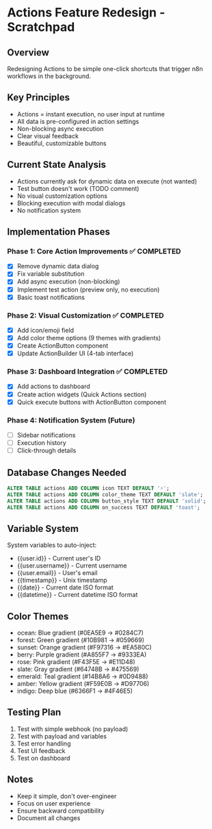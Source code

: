 # Actions Feature Redesign - Scratchpad

## Overview
Redesigning Actions to be simple one-click shortcuts that trigger n8n workflows in the background.

## Key Principles
- Actions = instant execution, no user input at runtime
- All data is pre-configured in action settings
- Non-blocking async execution
- Clear visual feedback
- Beautiful, customizable buttons

## Current State Analysis
- Actions currently ask for dynamic data on execute (not wanted)
- Test button doesn't work (TODO comment)
- No visual customization options
- Blocking execution with modal dialogs
- No notification system

## Implementation Phases

### Phase 1: Core Action Improvements ✅ COMPLETED
- [x] Remove dynamic data dialog
- [x] Fix variable substitution
- [x] Add async execution (non-blocking)
- [x] Implement test action (preview only, no execution)
- [x] Basic toast notifications

### Phase 2: Visual Customization ✅ COMPLETED
- [x] Add icon/emoji field
- [x] Add color theme options (9 themes with gradients)
- [x] Create ActionButton component
- [x] Update ActionBuilder UI (4-tab interface)

### Phase 3: Dashboard Integration ✅ COMPLETED
- [x] Add actions to dashboard
- [x] Create action widgets (Quick Actions section)
- [x] Quick execute buttons with ActionButton component

### Phase 4: Notification System (Future)
- [ ] Sidebar notifications
- [ ] Execution history
- [ ] Click-through details

## Database Changes Needed
```sql
ALTER TABLE actions ADD COLUMN icon TEXT DEFAULT '⚡';
ALTER TABLE actions ADD COLUMN color_theme TEXT DEFAULT 'slate';
ALTER TABLE actions ADD COLUMN button_style TEXT DEFAULT 'solid';
ALTER TABLE actions ADD COLUMN on_success TEXT DEFAULT 'toast';
```

## Variable System
System variables to auto-inject:
- {{user.id}} - Current user's ID
- {{user.username}} - Current username  
- {{user.email}} - User's email
- {{timestamp}} - Unix timestamp
- {{date}} - Current date ISO format
- {{datetime}} - Current datetime ISO format

## Color Themes
- ocean: Blue gradient (#0EA5E9 → #0284C7)
- forest: Green gradient (#10B981 → #059669)
- sunset: Orange gradient (#F97316 → #EA580C)
- berry: Purple gradient (#A855F7 → #9333EA)
- rose: Pink gradient (#F43F5E → #E11D48)
- slate: Gray gradient (#64748B → #475569)
- emerald: Teal gradient (#14B8A6 → #0D9488)
- amber: Yellow gradient (#F59E0B → #D97706)
- indigo: Deep blue (#6366F1 → #4F46E5)

## Testing Plan
1. Test with simple webhook (no payload)
2. Test with payload and variables
3. Test error handling
4. Test UI feedback
5. Test on dashboard

## Notes
- Keep it simple, don't over-engineer
- Focus on user experience
- Ensure backward compatibility
- Document all changes